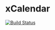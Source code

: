 # xCalendar

[![Build Status](https://jenkins.melonigemelone.de/buildStatus/icon?job=xCalendar%2Fangular-deploy)](https://jenkins.melonigemelone.de/job/xCalendar/job/angular-deploy/)
